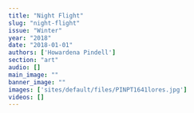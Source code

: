 ```yaml
---
title: "Night Flight"
slug: "night-flight"
issue: "Winter"
year: "2018"
date: "2018-01-01"
authors: ['Howardena Pindell']
section: "art"
audio: []
main_image: ""
banner_image: ""
images: ['sites/default/files/PINPT1641lores.jpg']
videos: []
---
```

